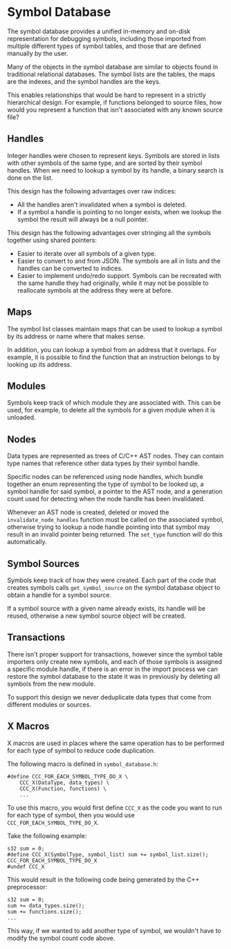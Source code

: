 # Symbol Database

The symbol database provides a unified in-memory and on-disk representation for
debugging symbols, including those imported from multiple different types of
symbol tables, and those that are defined manually by the user.

Many of the objects in the symbol database are similar to objects found in
traditional relational databases. The symbol lists are the tables, the maps are
the indexes, and the symbol handles are the keys.

This enables relationships that would be hard to represent in a strictly
hierarchical design. For example, if functions belonged to source files, how
would you represent a function that isn't associated with any known source file?

## Handles

Integer handles were chosen to represent keys. Symbols are stored in lists with
other symbols of the same type, and are sorted by their symbol handles. When we
need to lookup a symbol by its handle, a binary search is done on the list.

This design has the following advantages over raw indices:
- All the handles aren't invalidated when a symbol is deleted.
- If a symbol a handle is pointing to no longer exists, when we lookup the
  symbol the result will always be a null pointer.

This design has the following advantages over stringing all the symbols
together using shared pointers:
- Easier to iterate over all symbols of a given type.
- Easier to convert to and from JSON. The symbols are all in lists and the
  handles can be converted to indices.
- Easier to implement undo/redo support. Symbols can be recreated with the same
  handle they had originally, while it may not be possible to reallocate symbols
  at the address they were at before.

## Maps

The symbol list classes maintain maps that can be used to lookup a symbol by its
address or name where that makes sense.

In addition, you can lookup a symbol from an address that it overlaps. For
example, it is possible to find the function that an instruction belongs to by
looking up its address.

## Modules

Symbols keep track of which module they are associated with. This can be used,
for example, to delete all the symbols for a given module when it is unloaded.

## Nodes

Data types are represented as trees of C/C++ AST nodes. They can contain type
names that reference other data types by their symbol handle.

Specific nodes can be referenced using node handles, which bundle together an
enum representing the type of symbol to be looked up, a symbol handle for said
symbol, a pointer to the AST node, and a generation count used for detecting
when the node handle has been invalidated.

Whenever an AST node is created, deleted or moved the `invalidate_node_handles`
function must be called on the associated symbol, otherwise trying to lookup a
node handle pointing into that symbol may result in an invalid pointer being
returned. The `set_type` function will do this automatically.

## Symbol Sources

Symbols keep track of how they were created. Each part of the code that creates
symbols calls `get_symbol_source` on the symbol database object to obtain a
handle for a symbol source.

If a symbol source with a given name already exists, its handle will be reused,
otherwise a new symbol source object will be created.

## Transactions

There isn't proper support for transactions, however since the symbol table
importers only create new symbols, and each of those symbols is assigned a
specific module handle, if there is an error in the import process we can
restore the symbol database to the state it was in previously by deleting all
symbols from the new module.

To support this design we never deduplicate data types that come from different
modules or sources.

## X Macros

X macros are used in places where the same operation has to be performed for
each type of symbol to reduce code duplication.

The following macro is defined in `symbol_database.h`:

```
#define CCC_FOR_EACH_SYMBOL_TYPE_DO_X \
	CCC_X(DataType, data_types) \
	CCC_X(Function, functions) \
 	...
```

To use this macro, you would first define `CCC_X` as the code you want to run
for each type of symbol, then you would use `CCC_FOR_EACH_SYMBOL_TYPE_DO_X`.

Take the following example:

```
s32 sum = 0;
#define CCC_X(SymbolType, symbol_list) sum += symbol_list.size();
CCC_FOR_EACH_SYMBOL_TYPE_DO_X
#undef CCC_X
```

This would result in the following code being generated by the C++ preprocessor:

```
s32 sum = 0;
sum += data_types.size();
sum += functions.size();
...
```

This way, if we wanted to add another type of symbol, we wouldn't have to modify
the symbol count code above.

